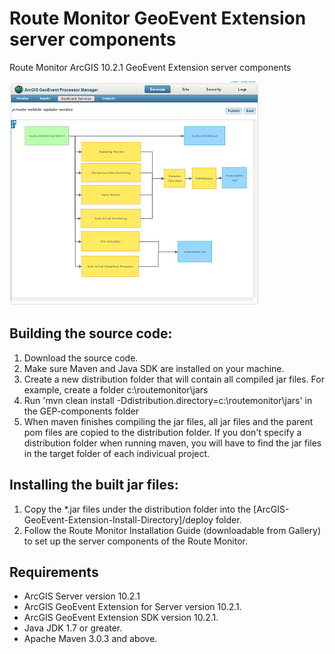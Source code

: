 # Route Monitor GeoEvent Extension server components

Route Monitor ArcGIS 10.2.1 GeoEvent Extension server components

![App](gep-components.png?raw=true)

## Building the source code:
1. Download the source code.
2. Make sure Maven and Java SDK are installed on your machine.
3. Create a new distribution folder that will contain all compiled jar files.  For example, create a folder c:\routemonitor\jars
4. Run 'mvn clean install -Ddistribution.directory=c:\routemonitor\jars' in the GEP-components folder
5. When maven finishes compiling the jar files, all jar files and the parent pom files are copied to the distribution folder.  If you don't specify a distribution folder when running maven, you will have to find the jar files in the target folder of each indivicual project.

## Installing the built jar files:
1. Copy the *.jar files under the distribution folder into the [ArcGIS-GeoEvent-Extension-Install-Directory]/deploy folder.
2. Follow the Route Monitor Installation Guide (downloadable from Gallery) to set up the server components of the Route Monitor.

## Requirements
* ArcGIS Server version 10.2.1
* ArcGIS GeoEvent Extension for Server version 10.2.1.
* ArcGIS GeoEvent Extension SDK version 10.2.1.
* Java JDK 1.7 or greater.
* Apache Maven 3.0.3 and above.
